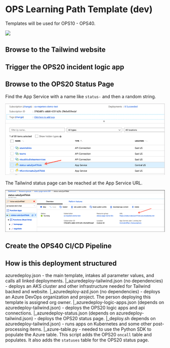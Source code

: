 # OPS Learning Path Template (dev)

Templates will be used for OPS10 - OPS40.

<a href="https://portal.azure.com/#create/Microsoft.Template/uri/https%3A%2F%2Fraw.githubusercontent.com%2Fneilpeterson%2Ftailwind-reference-deployment-sandbox%2Fmaster%2Fdeployment-ops-full%2Fazuredeploy.json" target="_blank">
    <img src="http://azuredeploy.net/deploybutton.png"/>
</a>

## Browse to the Tailwind website

## Trigger the OPS20 incident logic app

## Browse to the OPS20 Status Page

Find the App Service with a name like `status-` and then a random string.

![Azure portal with an arrow pointing at an app service named status-randomstring](images/status-page.png)

The Tailwind status page can be reached at the App Service URL.

![Azure portal with an arrow pointing at an app service URL](images/url.png)

## Create the OPS40 CI/CD Pipeline

## How is this deployment structured

azuredeploy.json - the main template, intakes all parameter values, and calls all linked deployments.
    |_azuredeploy-tailwind.json (no dependencies) - deploys an AKS cluster and other infrastructure needed for Tailwind backed and website.
    |_azuredeploy-azd.json (no dependencies) - deploys an Azure DevOps organization and project. The person deploying this template is assigned org owner.
    |_azuredeploy-logic-apps.json (depends on azuredeploy-tailwind.json) - deploys the OPS20 logic apps and api connections.
    |_azuredeploy-status.json (depends on azuredeploy-tailwind.json) - deploys the OPS20 status page.
    |_deploy.sh depends on azuredeploy-tailwind.json) - runs apps on Kubernetes and some other post-processing items.
        |_azure-table.py - needed to use the Python SDK to populate the Azure table. This script adds the OPS20  `oncall` table and populates. It also adds the `statuses` table for the OPS20 status page.
